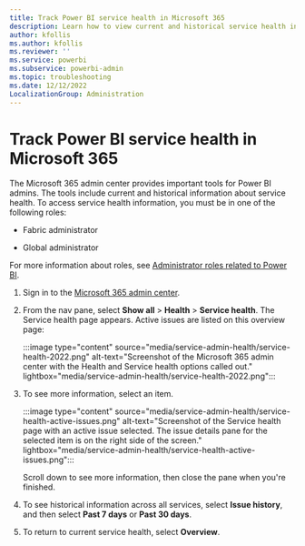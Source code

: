 ```yaml
---
title: Track Power BI service health in Microsoft 365
description: Learn how to view current and historical service health in the Microsoft 365 admin center.
author: kfollis
ms.author: kfollis
ms.reviewer: ''
ms.service: powerbi
ms.subservice: powerbi-admin
ms.topic: troubleshooting
ms.date: 12/12/2022
LocalizationGroup: Administration
---
```


# Track Power BI service health in Microsoft 365

The Microsoft 365 admin center provides important tools for Power BI admins. The tools include current and historical information about service health. To access service health information, you must be in one of the following roles:

* Fabric administrator

* Global administrator

For more information about roles, see [Administrator roles related to Power BI](../admin/service-admin-administering-power-bi-in-your-organization.md#administrator-roles-related-to-power-bi).

1. Sign in to the [Microsoft 365 admin center](https://portal.office.com/adminportal).

1. From the nav pane, select **Show all** > **Health** > **Service health**. The Service health page appears. Active issues are listed on this overview page:

    :::image type="content" source="media/service-admin-health/service-health-2022.png" alt-text="Screenshot of the Microsoft 365 admin center with the Health and Service health options called out." lightbox="media/service-admin-health/service-health-2022.png":::

1. To see more information, select an item.

    :::image type="content" source="media/service-admin-health/service-health-active-issues.png" alt-text="Screenshot of the Service health page with an active issue selected. The issue details pane for the selected item is on the right side of the screen." lightbox="media/service-admin-health/service-health-active-issues.png":::

    Scroll down to see more information, then close the pane when you're finished.

1. To see historical information across all services, select  **Issue history**, and then select **Past 7 days** or **Past 30 days**.

1. To return to current service health, select **Overview**.
